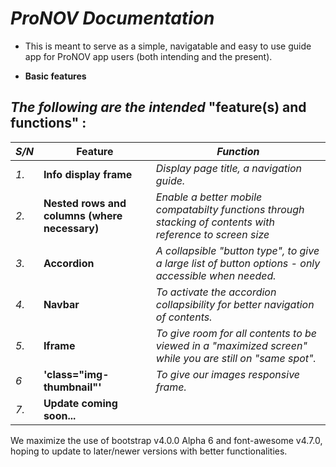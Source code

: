# _ProNOV Documentation_

* This is meant to serve as a simple, navigatable and easy to use guide app for ProNOV app users (both intending and the present). 

* __Basic features__

_The following are the intended_ "feature(s) and functions" :
-

_*S/N*_ | __Feature__ | *Function*
-|-|-
_*1.*_ | __Info display frame__ | *Display page title, a navigation guide.*
_*2.*_ | __Nested rows and columns (where necessary)__ | *Enable a better mobile compatabilty functions through stacking of contents with reference to screen size*
_*3.*_ | __Accordion__ | *A collapsible "button type", to give a large list of button options - only accessible when needed.*
_*4.*_ | __Navbar__ | *To activate the accordion collapsibility for better navigation of contents.*
_*5.*_ | __Iframe__ | *To give room  for all contents to be viewed in a "maximized screen" while you are still on "same spot".*
 _*6*_ | __'class="img-thumbnail"'__ | *To give our images responsive frame.*
 _*7.*_ | __Update coming soon...__



 We maximize the use of bootstrap v4.0.0 Alpha 6 and font-awesome v4.7.0, hoping to update to later/newer versions with better functionalities.